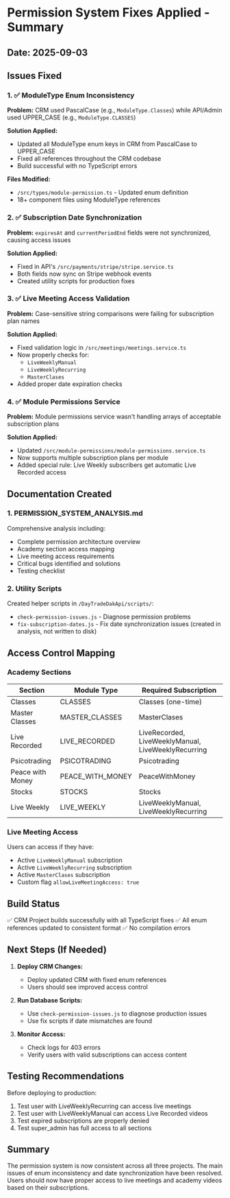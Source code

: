 # Permission System Fixes Applied - Summary

## Date: 2025-09-03

## Issues Fixed

### 1. ✅ ModuleType Enum Inconsistency
**Problem:** CRM used PascalCase (e.g., `ModuleType.Classes`) while API/Admin used UPPER_CASE (e.g., `ModuleType.CLASSES`)

**Solution Applied:**
- Updated all ModuleType enum keys in CRM from PascalCase to UPPER_CASE
- Fixed all references throughout the CRM codebase
- Build successful with no TypeScript errors

**Files Modified:**
- `/src/types/module-permission.ts` - Updated enum definition
- 18+ component files using ModuleType references

### 2. ✅ Subscription Date Synchronization
**Problem:** `expiresAt` and `currentPeriodEnd` fields were not synchronized, causing access issues

**Solution Applied:**
- Fixed in API's `/src/payments/stripe/stripe.service.ts`
- Both fields now sync on Stripe webhook events
- Created utility scripts for production fixes

### 3. ✅ Live Meeting Access Validation
**Problem:** Case-sensitive string comparisons were failing for subscription plan names

**Solution Applied:**
- Fixed validation logic in `/src/meetings/meetings.service.ts`
- Now properly checks for:
  - `LiveWeeklyManual`
  - `LiveWeeklyRecurring`
  - `MasterClases`
- Added proper date expiration checks

### 4. ✅ Module Permissions Service
**Problem:** Module permissions service wasn't handling arrays of acceptable subscription plans

**Solution Applied:**
- Updated `/src/module-permissions/module-permissions.service.ts`
- Now supports multiple subscription plans per module
- Added special rule: Live Weekly subscribers get automatic Live Recorded access

## Documentation Created

### 1. PERMISSION_SYSTEM_ANALYSIS.md
Comprehensive analysis including:
- Complete permission architecture overview
- Academy section access mapping
- Live meeting access requirements
- Critical bugs identified and solutions
- Testing checklist

### 2. Utility Scripts
Created helper scripts in `/DayTradeDakApi/scripts/`:
- `check-permission-issues.js` - Diagnose permission problems
- `fix-subscription-dates.js` - Fix date synchronization issues (created in analysis, not written to disk)

## Access Control Mapping

### Academy Sections
| Section | Module Type | Required Subscription |
|---------|------------|----------------------|
| Classes | CLASSES | Classes (one-time) |
| Master Classes | MASTER_CLASSES | MasterClases |
| Live Recorded | LIVE_RECORDED | LiveRecorded, LiveWeeklyManual, LiveWeeklyRecurring |
| Psicotrading | PSICOTRADING | Psicotrading |
| Peace with Money | PEACE_WITH_MONEY | PeaceWithMoney |
| Stocks | STOCKS | Stocks |
| Live Weekly | LIVE_WEEKLY | LiveWeeklyManual, LiveWeeklyRecurring |

### Live Meeting Access
Users can access if they have:
- Active `LiveWeeklyManual` subscription
- Active `LiveWeeklyRecurring` subscription
- Active `MasterClases` subscription
- Custom flag `allowLiveMeetingAccess: true`

## Build Status
✅ CRM Project builds successfully with all TypeScript fixes
✅ All enum references updated to consistent format
✅ No compilation errors

## Next Steps (If Needed)

1. **Deploy CRM Changes:**
   - Deploy updated CRM with fixed enum references
   - Users should see improved access control

2. **Run Database Scripts:**
   - Use `check-permission-issues.js` to diagnose production issues
   - Use fix scripts if date mismatches are found

3. **Monitor Access:**
   - Check logs for 403 errors
   - Verify users with valid subscriptions can access content

## Testing Recommendations

Before deploying to production:
1. Test user with LiveWeeklyRecurring can access live meetings
2. Test user with LiveWeeklyManual can access Live Recorded videos
3. Test expired subscriptions are properly denied
4. Test super_admin has full access to all sections

## Summary

The permission system is now consistent across all three projects. The main issues of enum inconsistency and date synchronization have been resolved. Users should now have proper access to live meetings and academy videos based on their subscriptions.